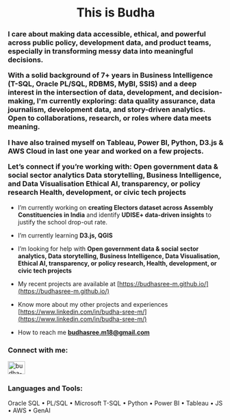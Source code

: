 <h1 align="center">This is Budha</h1>
<h3 align="left">I care about making data accessible, ethical, and powerful across public policy, development data, and product teams, especially in transforming messy data into meaningful decisions.

With a solid background of 7+ years in Business Intelligence (T-SQL, Oracle PL/SQL, RDBMS, MyBI, SSIS) and a deep interest in the intersection of data, development, and decision-making, I'm currently exploring: data quality assurance, data journalism, development data, and story-driven analytics. Open to collaborations, research, or roles where data meets meaning.

I have also trained myself on Tableau, Power BI, Python, D3.js & AWS Cloud in last one year and worked on a few projects.

Let’s connect if you’re working with:
Open government data & social sector analytics
Data storytelling, Business Intelligence, and Data Visualisation
Ethical AI, transparency, or policy research
Health, development, or civic tech projects</h3>

- I’m currently working on **creating Electors dataset across Assembly Constituencies in India** and identify **UDISE+ data-driven insights** to justify the school drop-out rate. 

- I’m currently learning **D3.js, QGIS**

- I’m looking for help with **Open government data & social sector analytics, Data storytelling, Business Intelligence, Data Visualisation, Ethical AI, transparency, or policy research, Health, development, or civic tech projects**

- My recent projects are available at [https://budhasree-m.github.io/](https://budhasree-m.github.io/)

- Know more about my other projects and experiences [https://www.linkedin.com/in/budha-sree-m/](https://www.linkedin.com/in/budha-sree-m/)

- How to reach me **budhasree.m18@gmail.com**

<h3 align="left">Connect with me:</h3>
<p align="left">
<a href="https://linkedin.com/in/budha-sree-m" target="blank"><img align="center" src="https://raw.githubusercontent.com/rahuldkjain/github-profile-readme-generator/master/src/images/icons/Social/linked-in-alt.svg" alt="budha-sree-m" height="30" width="40" /></a>
</p>

<h3 align="left">Languages and Tools:</h3>
<p align="left"> Oracle SQL • PL/SQL • Microsoft T-SQL • Python • Power BI • Tableau • JS • AWS • GenAI </p>
